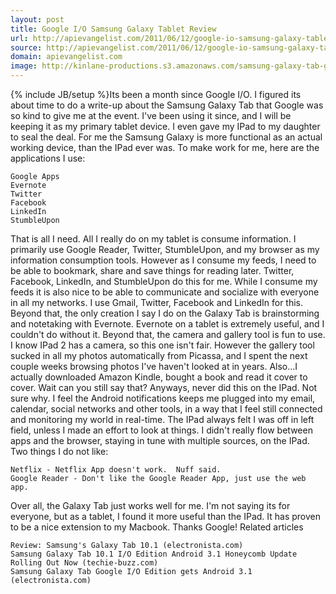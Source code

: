 ```yaml
---
layout: post
title: Google I/O Samsung Galaxy Tablet Review
url: http://apievangelist.com/2011/06/12/google-io-samsung-galaxy-tablet-review/
source: http://apievangelist.com/2011/06/12/google-io-samsung-galaxy-tablet-review/
domain: apievangelist.com
image: http://kinlane-productions.s3.amazonaws.com/samsung-galaxy-tab-google-io-edition.png
---
```

{% include JB/setup %}Its been a month since Google I/O.  I figured its about time to do a write-up about the Samsung Galaxy Tab that Google was so kind to give me at the event.
I've been using it since, and I will be keeping it as my primary tablet device.   I even gave my IPad to my daughter to seal the deal.
For me the Samsung Galaxy is more functional as an actual working device, than the IPad ever was.
To make work for me, here are the applications I use:

	Google Apps
	Evernote
	Twitter
	Facebook
	LinkedIn
	StumbleUpon

That is all I need.  All I really do on my tablet is consume information. I primarily use Google Reader, Twitter, StumbleUpon, and my browser as my information consumption tools.
However as I consume my feeds, I need to be able to bookmark, share and save things for reading later.  Twitter, Facebook, LinkedIn, and StumbleUpon do this for me.
While I consume my feeds it is also nice to be able to communicate and socialize with everyone in all my networks.  I use Gmail, Twitter, Facebook and LinkedIn for this.
Beyond that, the only creation I say I do on the Galaxy Tab is brainstorming and notetaking with Evernote.  Evernote on a tablet is extremely useful, and I couldn't do without it.
Beyond that, the camera and gallery tool is fun to use.  I know IPad 2 has a camera, so this one isn't fair.  However the gallery tool sucked in all my photos automatically from Picassa, and I spent the next couple weeks browsing photos I've haven't looked at in years.
Also...I actually downloaded Amazon Kindle, bought a book and read it cover to cover. Wait can you still say that? Anyways, never did this on the IPad. Not sure why.
I feel the Android notifications keeps me plugged into my email, calendar, social networks and other tools, in a way that I feel still connected and monitoring my world in real-time.  The IPad always felt I was off in left field, unless I made an effort to look at things.  I didn't really flow between apps and the browser, staying in tune with multiple sources, on the IPad.
Two things I do not like:

	Netflix - Netflix App doesn't work.  Nuff said.
	Google Reader - Don't like the Google Reader App, just use the web app.

Over all, the Galaxy Tab just works well for me.  I'm not saying its for everyone, but as a tablet, I found it more useful than the IPad.  It has proven to be a nice extension to my Macbook.
Thanks Google!
Related articles

	Review: Samsung's Galaxy Tab 10.1 (electronista.com)
	Samsung Galaxy Tab 10.1 I/O Edition Android 3.1 Honeycomb Update Rolling Out Now (techie-buzz.com)
	Samsung Galaxy Tab Google I/O Edition gets Android 3.1 (electronista.com)

